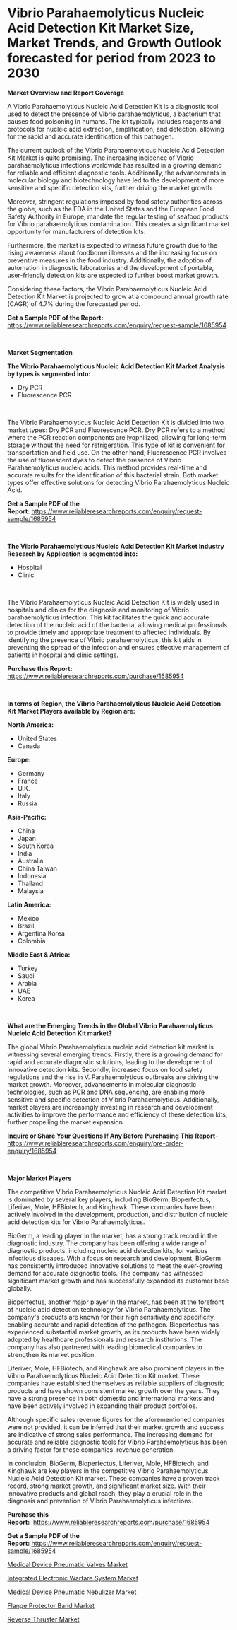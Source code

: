 <p><h1>Vibrio Parahaemolyticus Nucleic Acid Detection Kit Market Size, Market Trends, and Growth Outlook forecasted for period from 2023 to 2030</h1></p><p><strong>Market Overview and Report Coverage</strong></p>
<p><p>A Vibrio Parahaemolyticus Nucleic Acid Detection Kit is a diagnostic tool used to detect the presence of Vibrio parahaemolyticus, a bacterium that causes food poisoning in humans. The kit typically includes reagents and protocols for nucleic acid extraction, amplification, and detection, allowing for the rapid and accurate identification of this pathogen.</p><p>The current outlook of the Vibrio Parahaemolyticus Nucleic Acid Detection Kit Market is quite promising. The increasing incidence of Vibrio parahaemolyticus infections worldwide has resulted in a growing demand for reliable and efficient diagnostic tools. Additionally, the advancements in molecular biology and biotechnology have led to the development of more sensitive and specific detection kits, further driving the market growth.</p><p>Moreover, stringent regulations imposed by food safety authorities across the globe, such as the FDA in the United States and the European Food Safety Authority in Europe, mandate the regular testing of seafood products for Vibrio parahaemolyticus contamination. This creates a significant market opportunity for manufacturers of detection kits.</p><p>Furthermore, the market is expected to witness future growth due to the rising awareness about foodborne illnesses and the increasing focus on preventive measures in the food industry. Additionally, the adoption of automation in diagnostic laboratories and the development of portable, user-friendly detection kits are expected to further boost market growth.</p><p>Considering these factors, the Vibrio Parahaemolyticus Nucleic Acid Detection Kit Market is projected to grow at a compound annual growth rate (CAGR) of 4.7% during the forecasted period.</p></p>
<p><strong>Get a Sample PDF of the Report:</strong> <a href="https://www.reliableresearchreports.com/enquiry/request-sample/1685954">https://www.reliableresearchreports.com/enquiry/request-sample/1685954</a></p>
<p>&nbsp;</p>
<p><strong>Market Segmentation</strong></p>
<p><strong>The Vibrio Parahaemolyticus Nucleic Acid Detection Kit Market Analysis by types is segmented into:</strong></p>
<p><ul><li>Dry PCR</li><li>Fluorescence PCR</li></ul></p>
<p>&nbsp;</p>
<p><p>The Vibrio Parahaemolyticus Nucleic Acid Detection Kit is divided into two market types: Dry PCR and Fluorescence PCR. Dry PCR refers to a method where the PCR reaction components are lyophilized, allowing for long-term storage without the need for refrigeration. This type of kit is convenient for transportation and field use. On the other hand, Fluorescence PCR involves the use of fluorescent dyes to detect the presence of Vibrio Parahaemolyticus nucleic acids. This method provides real-time and accurate results for the identification of this bacterial strain. Both market types offer effective solutions for detecting Vibrio Parahaemolyticus Nucleic Acid.</p></p>
<p><strong>Get a Sample PDF of the Report:</strong>&nbsp;<a href="https://www.reliableresearchreports.com/enquiry/request-sample/1685954">https://www.reliableresearchreports.com/enquiry/request-sample/1685954</a></p>
<p>&nbsp;</p>
<p><strong>The Vibrio Parahaemolyticus Nucleic Acid Detection Kit Market Industry Research by Application is segmented into:</strong></p>
<p><ul><li>Hospital</li><li>Clinic</li></ul></p>
<p>&nbsp;</p>
<p><p>The Vibrio Parahaemolyticus Nucleic Acid Detection Kit is widely used in hospitals and clinics for the diagnosis and monitoring of Vibrio parahaemolyticus infection. This kit facilitates the quick and accurate detection of the nucleic acid of the bacteria, allowing medical professionals to provide timely and appropriate treatment to affected individuals. By identifying the presence of Vibrio parahaemolyticus, this kit aids in preventing the spread of the infection and ensures effective management of patients in hospital and clinic settings.</p></p>
<p><strong>Purchase this Report:</strong>&nbsp; <a href="https://www.reliableresearchreports.com/purchase/1685954">https://www.reliableresearchreports.com/purchase/1685954</a></p>
<p>&nbsp;</p>
<p><strong>In terms of Region, the Vibrio Parahaemolyticus Nucleic Acid Detection Kit Market Players available by Region are:</strong></p>
<p>
    <p> <strong> North America: </strong>
        <ul>
            <li>United States</li>
            <li>Canada</li>
        </ul>
        </p> 
    <p> <strong> Europe: </strong>
        <ul>
            <li>Germany</li>
            <li>France</li>
            <li>U.K.</li>
            <li>Italy</li>
            <li>Russia</li>
        </ul>
        </p> 
    <p> <strong> Asia-Pacific: </strong>
        <ul>
            <li>China</li>
            <li>Japan</li>
            <li>South Korea</li>
            <li>India</li>
            <li>Australia</li>
            <li>China Taiwan</li>
            <li>Indonesia</li>
            <li>Thailand</li>
            <li>Malaysia</li>
        </ul>
        </p> 
    <p> <strong> Latin America: </strong>
        <ul>
            <li>Mexico</li>
            <li>Brazil</li>
            <li>Argentina Korea</li>
            <li>Colombia</li>
        </ul>
        </p> 
    <p> <strong> Middle East & Africa: </strong>
        <ul>
            <li>Turkey</li>
            <li>Saudi</li>
            <li>Arabia</li>
            <li>UAE</li>
            <li>Korea</li>
        </ul>
    </p>
    </p>
<p>&nbsp;</p>
<p><strong>What are the Emerging Trends in the Global Vibrio Parahaemolyticus Nucleic Acid Detection Kit market?</strong></p>
<p><p>The global Vibrio Parahaemolyticus nucleic acid detection kit market is witnessing several emerging trends. Firstly, there is a growing demand for rapid and accurate diagnostic solutions, leading to the development of innovative detection kits. Secondly, increased focus on food safety regulations and the rise in V. Parahaemolyticus outbreaks are driving the market growth. Moreover, advancements in molecular diagnostic technologies, such as PCR and DNA sequencing, are enabling more sensitive and specific detection of Vibrio Parahaemolyticus. Additionally, market players are increasingly investing in research and development activities to improve the performance and efficiency of these detection kits, further propelling the market expansion.</p></p>
<p><strong>Inquire or Share Your Questions If Any Before Purchasing This Report</strong>- <a href="https://www.reliableresearchreports.com/enquiry/pre-order-enquiry/1685954">https://www.reliableresearchreports.com/enquiry/pre-order-enquiry/1685954</a></p>
<p>&nbsp;</p>
<p><strong>Major Market Players</strong></p>
<p><p>The competitive Vibrio Parahaemolyticus Nucleic Acid Detection Kit market is dominated by several key players, including BioGerm, Bioperfectus, Liferiver, Mole, HFBiotech, and Kinghawk. These companies have been actively involved in the development, production, and distribution of nucleic acid detection kits for Vibrio Parahaemolyticus.</p><p>BioGerm, a leading player in the market, has a strong track record in the diagnostic industry. The company has been offering a wide range of diagnostic products, including nucleic acid detection kits, for various infectious diseases. With a focus on research and development, BioGerm has consistently introduced innovative solutions to meet the ever-growing demand for accurate diagnostic tools. The company has witnessed significant market growth and has successfully expanded its customer base globally.</p><p>Bioperfectus, another major player in the market, has been at the forefront of nucleic acid detection technology for Vibrio Parahaemolyticus. The company's products are known for their high sensitivity and specificity, enabling accurate and rapid detection of the pathogen. Bioperfectus has experienced substantial market growth, as its products have been widely adopted by healthcare professionals and research institutions. The company has also partnered with leading biomedical companies to strengthen its market position.</p><p>Liferiver, Mole, HFBiotech, and Kinghawk are also prominent players in the Vibrio Parahaemolyticus Nucleic Acid Detection Kit market. These companies have established themselves as reliable suppliers of diagnostic products and have shown consistent market growth over the years. They have a strong presence in both domestic and international markets and have been actively involved in expanding their product portfolios.</p><p>Although specific sales revenue figures for the aforementioned companies were not provided, it can be inferred that their market growth and success are indicative of strong sales performance. The increasing demand for accurate and reliable diagnostic tools for Vibrio Parahaemolyticus has been a driving factor for these companies' revenue generation.</p><p>In conclusion, BioGerm, Bioperfectus, Liferiver, Mole, HFBiotech, and Kinghawk are key players in the competitive Vibrio Parahaemolyticus Nucleic Acid Detection Kit market. These companies have a proven track record, strong market growth, and significant market size. With their innovative products and global reach, they play a crucial role in the diagnosis and prevention of Vibrio Parahaemolyticus infections.</p></p>
<p><strong>Purchase this Report:</strong>&nbsp;&nbsp;<a href="https://www.reliableresearchreports.com/purchase/1685954">https://www.reliableresearchreports.com/purchase/1685954</a></p>
<p></p>
<p><strong>Get a Sample PDF of the Report:</strong>&nbsp;<a href="https://www.reliableresearchreports.com/enquiry/request-sample/1685954">https://www.reliableresearchreports.com/enquiry/request-sample/1685954</a></p>
<p><p><a href="https://www.linkedin.com/pulse/medical-device-pneumatic-valves-market-size-share-global/">Medical Device Pneumatic Valves Market</a></p><p><a href="https://medium.com/@tracylarson12/integrated-electronic-warfare-system-market-research-report-its-history-and-forecast-2023-to-2030-81df9c92fb74">Integrated Electronic Warfare System Market</a></p><p><a href="https://www.linkedin.com/pulse/medical-device-pneumatic-nebulizer-market-research-report/">Medical Device Pneumatic Nebulizer Market</a></p><p><a href="https://www.linkedin.com/pulse/flange-protector-band-market-size-share-global-analysis/">Flange Protector Band Market</a></p><p><a href="https://medium.com/@dennisoliver07/reverse-thruster-market-size-growth-forecast-2023-2030-61a5a76f19df">Reverse Thruster Market</a></p></p>
